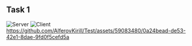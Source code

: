 ## Task 1

![Server](https://github.com/AlferovKirill/Test/assets/59083480/d98f6c1d-9d37-46e6-8a55-9430ee9f792e)
![Client](https://github.com/AlferovKirill/Test/assets/59083480/8e4ffef5-58ea-49f8-b55c-89f27e57a33c)
https://github.com/AlferovKirill/Test/assets/59083480/0a24bead-de53-42e1-8dae-9fd0f5cefd5a
